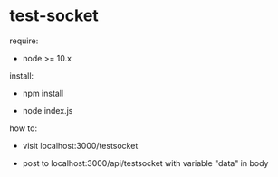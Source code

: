 # test-socket

require:

- node >= 10.x 

install:

- npm install

- node index.js

how to:

- visit localhost:3000/testsocket

- post to localhost:3000/api/testsocket with variable "data" in body